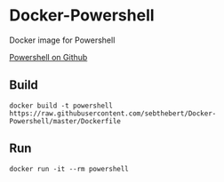 # Docker-Powershell

Docker image for Powershell

[Powershell on Github](https://github.com/PowerShell/PowerShell)

## Build

```
docker build -t powershell https://raw.githubusercontent.com/sebthebert/Docker-Powershell/master/Dockerfile
```

## Run

```
docker run -it --rm powershell
```
